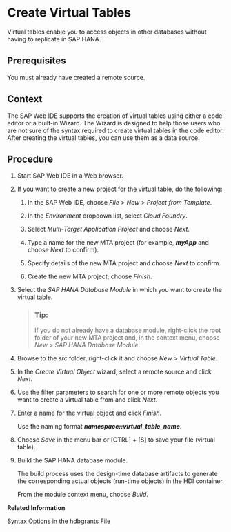 <!-- loio00340d4ede0a43ceb0a67f36bbc46a3a -->

# Create Virtual Tables

Virtual tables enable you to access objects in other databases without having to replicate in SAP HANA.



<a name="loio00340d4ede0a43ceb0a67f36bbc46a3a__prereq_qrw_sym_bhb"/>

## Prerequisites

You must already have created a remote source.



## Context

The SAP Web IDE supports the creation of virtual tables using either a code editor or a built-in Wizard. The Wizard is designed to help those users who are not sure of the syntax required to create virtual tables in the code editor. After creating the virtual tables, you can use them as a data source.



## Procedure

1.  Start SAP Web IDE in a Web browser.

2.  If you want to create a new project for the virtual table, do the following:

    1.  In the SAP Web IDE, choose *File* \> *New* \> *Project from Template*.

    2.  In the *Environment* dropdown list, select *Cloud Foundry*.

    3.  Select *Multi-Target Application Project* and choose *Next*.

    4.  Type a name for the new MTA project \(for example, ***myApp*** and choose *Next* to confirm\).

    5.  Specify details of the new MTA project and choose *Next* to confirm.

    6.  Create the new MTA project; choose *Finish*.


3.  Select the *SAP HANA Database Module* in which you want to create the virtual table.

    > ### Tip:  
    > If you do not already have a database module, right-click the root folder of your new MTA project and, in the context menu, choose *New* \> *SAP HANA Database Module*.

4.  Browse to the *src* folder, right-click it and choose *New* \> *Virtual Table*.

5.  In the *Create Virtual Object* wizard, select a remote source and click *Next*.

6.  Use the filter parameters to search for one or more remote objects you want to create a virtual table from and click *Next*.

7.  Enter a name for the virtual object and click *Finish*.

    Use the naming format ***namespace::virtual\_table\_name***.

8.  Choose *Save* in the menu bar or  [CTRL\] + [S\]  to save your file \(virtual table\).

9.  Build the SAP HANA database module.

    The build process uses the design-time database artifacts to generate the corresponding actual objects \(run-time objects\) in the HDI container.

    From the module context menu, choose *Build*.


**Related Information**  


[Syntax Options in the hdbgrants File](syntax-options-in-the-hdbgrants-file-f49c1f5.md "Assign the privileges required by users to access objects in the target schema.")

